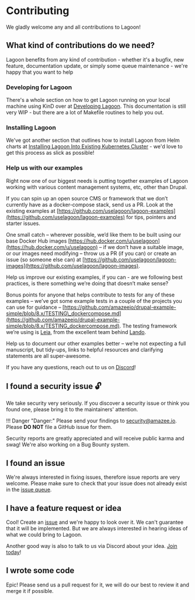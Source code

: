 # Contributing

We gladly welcome any and all contributions to Lagoon!

## What kind of contributions do we need?

Lagoon benefits from any kind of contribution - whether it's a bugfix, new feature, documentation update, or simply some queue maintenance - we're happy that you want to help

### Developing for Lagoon

There's a whole section on how to get Lagoon running on your local machine using KinD over at [Developing Lagoon](contributing-to-lagoon/developing-lagoon.md).  This documentation is still very WIP - but there are a lot of Makefile routines to help you out.

### Installing Lagoon

We've got another section that outlines how to install Lagoon from Helm charts at [Installing Lagoon Into Existing Kubernetes Cluster](installing-lagoon/requirements.md) - we'd love to get this process as slick as possible!

### Help us with our examples

Right now one of our biggest needs is putting together examples of Lagoon working with various content management systems, etc, other than Drupal.

If you can spin up an open source CMS or framework that we don’t currently have as a docker-compose stack, send us a PR. Look at the existing examples at [https://github.com/uselagoon/lagoon-examples](https://github.com/uselagoon/lagoon-examples) for tips, pointers and starter issues.

One small catch – wherever possible, we’d like them to be built using our base Docker Hub images [https://hub.docker.com/u/uselagoon](https://hub.docker.com/u/uselagoon) – if we don’t have a suitable image, or our images need modifying – throw us a PR \(if you can\) or create an issue \(so someone else can\) at [https://github.com/uselagoon/lagoon-images](https://github.com/uselagoon/lagoon-images).

Help us improve our existing examples, if you can - are we following best practices, is there something we’re doing that doesn’t make sense?

Bonus points for anyone that helps contribute to tests for any of these examples – we’ve got some example tests in a couple of the projects you can use for guidance – [https://github.com/amazeeio/drupal-example-simple/blob/8.x/TESTING\_dockercompose.md](https://github.com/amazeeio/drupal-example-simple/blob/8.x/TESTING_dockercompose.md). The testing framework we’re using is [Leia](https://github.com/lando/leia), from the excellent team behind [Lando](https://lando.dev/).

Help us to document our other examples better – we’re not expecting a full manuscript, but tidy-ups, links to helpful resources and clarifying statements are all super-awesome.

If you have any questions, reach out to us on [Discord](https://discord.gg/te5hHe95JE)!

## I found a security issue 🔓

We take security very seriously. If you discover a security issue or think you found one, please bring it to the maintainers' attention.

!!! Danger "Danger:"
    Please send your findings to [security@amazee.io](mailto:security@amazee.io). Please **DO NOT** file a GitHub issue for them.

Security reports are greatly appreciated and will receive public karma and swag! We're also working on a Bug Bounty system.

## I found an issue

We're always interested in fixing issues, therefore issue reports are very welcome. Please make sure to check that your issue does not already exist in the [issue queue](https://github.com/uselagoon/lagoon/issues).

## I have a feature request or idea

Cool! Create an [issue](https://github.com/uselagoon/lagoon/issues) and we're happy to look over it. We can't guarantee that it will be implemented. But we are always interested in hearing ideas of what we could bring to Lagoon.

Another good way is also to talk to us via Discord about your idea. [Join today](https://discord.gg/te5hHe95JE)!

## I wrote some code

Epic! Please send us a pull request for it, we will do our best to review it and merge it if possible.
